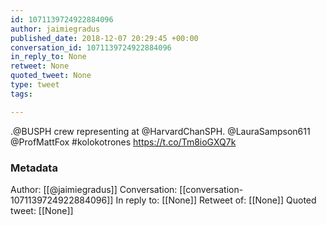 ```yaml
---
id: 1071139724922884096
author: jaimiegradus
published_date: 2018-12-07 20:29:45 +00:00
conversation_id: 1071139724922884096
in_reply_to: None
retweet: None
quoted_tweet: None
type: tweet
tags:

---
```


.@BUSPH crew representing at @HarvardChanSPH. @LauraSampson611 @ProfMattFox #kolokotrones https://t.co/Tm8ioGXQ7k

### Metadata

Author: [[@jaimiegradus]]
Conversation: [[conversation-1071139724922884096]]
In reply to: [[None]]
Retweet of: [[None]]
Quoted tweet: [[None]]
